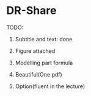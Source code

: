 # DR-Share

TODO:

1. Subtitle and text: done

2. Figure attached

3. Modelling part formula

4. Beautiful(One pdf)

5. Option(fluent in the lecture)